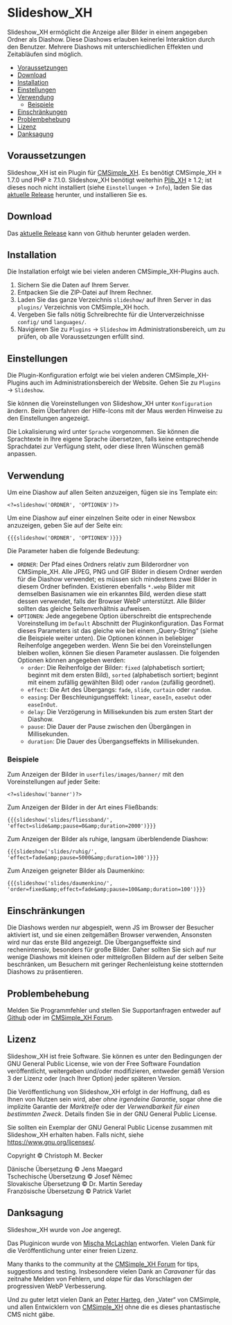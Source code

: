# Slideshow\_XH

Slideshow\_XH ermöglicht die Anzeige aller Bilder
in einem angegeben Ordner als Diashow.
Diese Diashows erlauben keinerlei Interaktion durch den Benutzer.
Mehrere Diashows mit unterschiedlichen Effekten
und Zeitabläufen sind möglich.

- [Voraussetzungen](#voraussetzungen)
- [Download](#download)
- [Installation](#installation)
- [Einstellungen](#einstellungen)
- [Verwendung](#verwendung)
  - [Beispiele](#beispiele)
- [Einschränkungen](#einschränkungen)
- [Problembehebung](#problembehebung)
- [Lizenz](#lizenz)
- [Danksagung](#danksagung)

## Voraussetzungen

Slideshow_XH ist ein Plugin für  [CMSimple_XH](https://www.cmsimple-xh.org/de/).
Es benötigt CMSimple_XH ≥ 1.7.0 und PHP ≥ 7.1.0.
Slideshow_XH benötigt weiterhin [Plib_XH](https://github.com/cmb69/plib_xh) ≥ 1.2;
ist dieses noch nicht installiert (siehe `Einstellungen` → `Info`),
laden Sie das [aktuelle Release](https://github.com/cmb69/plib_xh/releases/latest)
herunter, und installieren Sie es.

## Download

Das [aktuelle Release](https://github.com/cmb69/slideshow_xh/releases/latest)
kann von Github herunter geladen werden.

## Installation

Die Installation erfolgt wie bei vielen anderen CMSimple\_XH-Plugins auch.

1. Sichern Sie die Daten auf Ihrem Server.
1. Entpacken Sie die ZIP-Datei auf Ihrem Rechner.
1. Laden Sie das ganze Verzeichnis `slideshow/` auf Ihren Server
   in das `plugins/` Verzeichnis von CMSimple\_XH hoch.
1. Vergeben Sie falls nötig Schreibrechte für die Unterverzeichnisse
   `config/` und `languages/`.
1. Navigieren Sie zu `Plugins` → `Slideshow` im Administrationsbereich,
   um zu prüfen, ob alle Voraussetzungen erfüllt sind.

## Einstellungen

Die Plugin-Konfiguration erfolgt wie bei vielen anderen
CMSimple\_XH-Plugins auch im Administrationsbereich der Website.
Gehen Sie zu `Plugins` → `Slideshow`.

Sie können die Voreinstellungen von Slideshow\_XH unter `Konfiguration` ändern.
Beim Überfahren der Hilfe-Icons mit der Maus
werden Hinweise zu den Einstellungen angezeigt.

Die Lokalisierung wird unter `Sprache` vorgenommen.
Sie können die Sprachtexte in Ihre eigene Sprache übersetzen,
falls keine entsprechende Sprachdatei zur Verfügung steht,
oder diese Ihren Wünschen gemäß anpassen.

## Verwendung

Um eine Diashow auf allen Seiten anzuzeigen, fügen sie ins Template ein:

    <?=slideshow('ORDNER', 'OPTIONEN')?>

Um eine Diashow auf einer einzelnen Seite oder in einer Newsbox anzuzeigen,
geben Sie auf der Seite ein:

    {{{slideshow('ORDNER', 'OPTIONEN')}}}

Die Parameter haben die folgende Bedeutung:
- `ORDNER`:
  Der Pfad eines Ordners relativ zum Bilderordner von CMSimple\_XH.
  Alle JPEG, PNG und GIF Bilder in diesem Ordner
  werden für die Diashow verwendet;
  es müssen sich mindestens zwei Bilder in diesem Ordner befinden.
  Existieren ebenfalls `*.webp` Bilder mit demselben Basisnamen wie ein erkanntes Bild,
  werden diese statt dessen verwendet, falls der Browser WebP unterstützt.
  Alle Bilder sollten das gleiche Seitenverhältnis aufweisen.
- `OPTIONEN`:
  Jede angegebene Option überschreibt die entsprechende Voreinstellung
  im `Default` Abschnitt der Pluginkonfiguration.
  Das Format dieses Parameters ist das gleiche wie bei einem „Query-String“
  (siehe die Beispiele weiter unten).
  Die Optionen können in beliebiger Reihenfolge angegeben werden.
  Wenn Sie bei den Voreinstellungen bleiben wollen,
  können Sie diesen Parameter auslassen.
  Die folgenden Optionen können angegeben werden:
  - `order`:
    Die Reihenfolge der Bilder:
    `fixed` (alphabetisch sortiert; beginnt mit dem ersten Bild),
    `sorted` (alphabetisch sortiert; beginnt mit einem zufällig gewählten Bild)
    oder `random` (zufällig geordnet).
  - `effect`:
    Die Art des Übergangs: `fade`, `slide`, `curtain` oder `random`.
  - `easing`:
    Der Beschleunigungseffekt: `linear`, `easeIn`, `easeOut` oder `easeInOut`.
  - `delay`:
    Die Verzögerung in Millisekunden bis zum ersten Start der Diashow.
  - `pause`:
    Die Dauer der Pause zwischen den Übergängen in Millisekunden.
  - `duration`:
    Die Dauer des Übergangseffekts in Millisekunden.

### Beispiele

Zum Anzeigen der Bilder in `userfiles/images/banner/`
mit den Voreinstellungen auf jeder Seite:

    <?=slideshow('banner')?>

Zum Anzeigen der Bilder in der Art eines Fließbands:

    {{{slideshow('slides/fliessband/', 'effect=slide&amp;pause=0&amp;duration=2000')}}}

Zum Anzeigen der Bilder als ruhige, langsam überblendende Diashow:

    {{{slideshow('slides/ruhig/', 'effect=fade&amp;pause=5000&amp;duration=100')}}}

Zum Anzeigen geigneter Bilder als Daumenkino:

    {{{slideshow('slides/daumenkino/', 'order=fixed&amp;effect=fade&amp;pause=100&amp;duration=100')}}}

## Einschränkungen

Die Diashows werden nur abgespielt,
wenn JS im Browser der Besucher aktiviert ist,
und sie einen zeitgemäßen Browser verwenden,
Ansonsten wird nur das erste Bild angezeigt.
Die Übergangseffekte sind rechenintensiv,
besonders für große Bilder.
Daher sollten Sie sich auf nur wenige Diashows
mit kleinen oder mittelgroßen Bildern auf der selben Seite beschränken,
um Besuchern mit geringer Rechenleistung
keine stotternden Diashows zu präsentieren.

## Problembehebung

Melden Sie Programmfehler und stellen Sie Supportanfragen entweder auf
[Github](https://github.com/cmb69/slideshow_xh/issues)
oder im [CMSimple\_XH Forum](https://cmsimpleforum.com/).

## Lizenz

Slideshow\_XH ist freie Software. Sie können es unter den Bedingungen
der GNU General Public License, wie von der Free Software Foundation
veröffentlicht, weitergeben und/oder modifizieren, entweder gemäß
Version 3 der Lizenz oder (nach Ihrer Option) jeder späteren Version.

Die Veröffentlichung von Slideshow\_XH erfolgt in der Hoffnung, daß es
Ihnen von Nutzen sein wird, aber *ohne irgendeine Garantie*, sogar ohne
die implizite Garantie der *Marktreife* oder der *Verwendbarkeit für einen
bestimmten Zweck*. Details finden Sie in der GNU General Public License.

Sie sollten ein Exemplar der GNU General Public License zusammen mit
Slideshow\_XH erhalten haben. Falls nicht, siehe
<https://www.gnu.org/licenses/>.

Copyright © Christoph M. Becker

Dänische Übersetzung © Jens Maegard<br>
Tschechische Übersetzung ©  Josef Němec<br>
Slovakische Übersetzung ©  Dr. Martin Sereday<br>
Französische Übersetzung © Patrick Varlet

## Danksagung

Slideshow\_XH wurde von *Joe* angeregt.

Das Pluginicon wurde von [Mischa McLachlan](https://twitter.com/Zyote) entworfen.
Vielen Dank für die Veröffentlichung unter einer freien Lizenz.

Many thanks to the community at the
[CMSimple\_XH Forum](https://www.cmsimpleforum.com/)
for tips, suggestions and testing.
Insbesondere vielen Dank an *Caravaner* für das zeitnahe Melden von Fehlern,
und *olape* für das Vorschlagen der progressiven WebP Verbesserung.

Und zu guter letzt vielen Dank an
[Peter Harteg](https://www.harteg.dk/), den „Vater“ von CMSimple,
und allen Entwicklern von [CMSimple\_XH](https://www.cmsimple-xh.org/de/)
ohne die es dieses phantastische CMS nicht gäbe.
